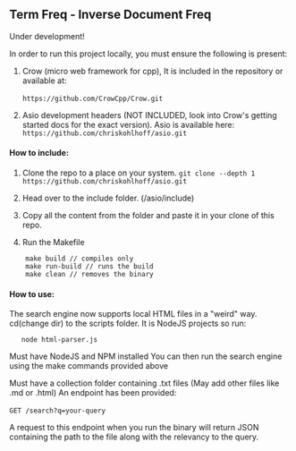 ## Term Freq - Inverse Document Freq

Under development!

In order to run this project locally, you must ensure the following is present:

1. Crow (micro web framework for cpp), It is included in the repository or available at:
   <br></br>
   `https://github.com/CrowCpp/Crow.git`

2. Asio development headers (NOT INCLUDED, look into Crow's getting started docs for the exact version). Asio is available here:
   `https://github.com/chriskohlhoff/asio.git`

#### How to include:

1. Clone the repo to a place on your system.
   `git clone --depth 1 https://github.com/chriskohlhoff/asio.git`

2. Head over to the include folder. (/asio/include)
3. Copy all the content from the folder and paste it in your clone of this repo.

4. Run the Makefile

```make run // compiles and runs at the same time
    make build // compiles only
    make run-build // runs the build
    make clean // removes the binary
```

#### How to use:
The search engine now supports local HTML files in a "weird" way.
cd(change dir) to the scripts folder.
It is NodeJS projects so run:
```npm install
   node html-parser.js
```
Must have NodeJS and NPM installed
You can then run the search engine using the make commands provided above

Must have a collection folder containing .txt files (May add other files like .md or .html)
An endpoint has been provided:
<br></br>
`GET /search?q=your-query`

A request to this endpoint when you run the binary will return JSON containing the path to the file along with the relevancy to the query.
